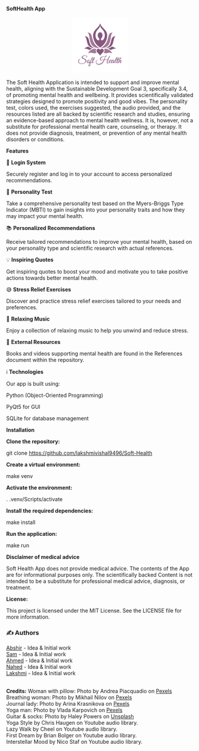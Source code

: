<b>SoftHealth App</b>
<p align="center">
  <img src="https://github.com/lakshmivishal9496/Soft-Health/blob/main/static/images/logo.png" alt="Soft Health Logo" width="150" height="150" />
</p> 

The Soft Health Application is intended to support and improve mental health, aligning 
with the Sustainable Development Goal 3, specifically 3.4, of promoting mental health 
and wellbeing. It provides scientifically validated strategies designed to promote 
positivity and good vibes. The personality test, colors used, the exercises suggested,
the audio provided, and the resources listed are all backed by scientific research and
studies, ensuring an evidence-based approach to mental health wellness. It is, 
however, not a substitute for professional mental health care, counseling, 
or therapy. It does not provide diagnosis, treatment, or prevention of 
any mental health disorders or conditions.

<b>Features</b>

🔐 <b>Login System</b>

Securely register and log in to your account to access personalized recommendations.

🧠 <b>Personality Test</b>

Take a comprehensive personality test based on the Myers-Briggs Type Indicator (MBTI) to gain insights into your personality traits and how they may impact your mental health.

📚 <b>Personalized Recommendations</b>

Receive tailored recommendations to improve your mental health, based on your personality type and scientific research with actual references.

💡 <b>Inspiring Quotes</b>

Get inspiring quotes to boost your mood and motivate you to take positive actions towards better mental health.

:sweat_smile: <b>Stress Relief Exercises</b>

Discover and practice stress relief exercises tailored to your needs and preferences.

:musical_note: <b>Relaxing Music</b>

Enjoy a collection of relaxing music to help you unwind and reduce stress.

:book: <b>External Resources</b>

Books and videos supporting mental health are found in the References document within the repository.

:information_source: <b>Technologies</b>

Our app is built using:

Python (Object-Oriented Programming)

PyQt5 for GUI

SQLite for database management

<b>Installation</b>

<b>Clone the repository:</b>

git clone https://github.com/lakshmivishal9496/Soft-Health

<b>Create a virtual environment:</b>

make venv

<b>Activate the environment:</b>

. .venv/Scripts/activate

<b>Install the required dependencies:</b>

make install

<b>Run the application:</b>

make run

<b>Disclaimer of medical advice</b>

Soft Health App does not provide medical advice. The contents of the App are for informational
purposes only. The scientifically backed Content is not intended to be a substitute
for professional medical advice, diagnosis, or treatment.

<b>License:</b>

This project is licensed under the MIT License. See the LICENSE file for more information.

<html>
<h3>✍️ Authors</h3>
<a href="https://github.com/Abshir112">Abshir</a> - Idea & Initial work<br>
<a href="https://github.com/sams258">Sam</a> - Idea & Initial work<br>
<a href="https://github.com/Ahmedradwancs">Ahmed</a> - Idea & Initial work<br>
<a href="https://github.com/NaddeA">Nahed</a> - Idea & Initial work<br>
<a href="https://github.com/lakshmivishal9496">Lakshmi</a> - Idea & Initial work<br>
  
  <br>
  
<b>Credits:</b>
Woman with pillow: Photo by Andrea Piacquadio on <a href="https://www.pexels.com/photo/woman-hugging-white-pillow-beside-glass-door-935762/">Pexels</a><br>
Breathing woman: Photo by Mikhail Nilov on <a href="https://www.pexels.com/photo/woman-breathing-fresh-air-8455696/">Pexels</a><br>
Journal lady: Photo by Arina Krasnikova on <a href="https://www.pexels.com/photo/a-happy-woman-working-from-home-7005607/">Pexels</a><br>
Yoga man: Photo by Vlada Karpovich on <a href="https://www.pexels.com/photo/elderly-couple-doing-yoga-pose-8939954/">Pexels</a><br>
Guitar & socks: Photo by Haley Powers on <a href="https://unsplash.com/photos/QESaXJBiB8Y?utm_source=unsplash&utm_medium=referral&utm_content=creditCopyText">Unsplash</a><br>
Yoga Style by Chris Haugen on Youtube audio library.<br>
Lazy Walk by Cheel on Youtube audio library.<br>
First Dream by Brian Bolger on Youtube audio library.<br>
Interstellar Mood by Nico Staf on Youtube audio library.<br>
</html>
